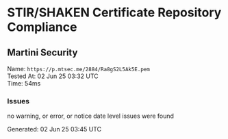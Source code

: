 # STIR/SHAKEN Certificate Repository Compliance

## Martini Security

Name: `https://p.mtsec.me/2884/Ra8gS2L5Ak5E.pem`\
Tested At: 02 Jun 25 03:32 UTC\
Time: 54ms

### Issues

no warning, or error, or notice date level issues were found

Generated: 02 Jun 25 03:45 UTC